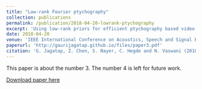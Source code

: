```yaml
---
title: "Low-rank Fourier ptychography"
collection: publications
permalink: /publication/2018-04-20-lowrank-ptychography
excerpt: 'Using low-rank priors for efficient ptychography based video super-resolution.'
date: 2018-04-20
venue: 'IEEE International Conference on Acoustics, Speech and Signal Processing (ICASSP)'
paperurl: 'http://gaurijagatap.github.io/files/paper3.pdf'
citation: 'G. Jagatap, Z. Chen, S. Nayer, C. Hegde and N. Vaswani (2018). &quot;Low rank Fourier Ptychography. &quot; <i>International Conference on Acoustics, Speech and Signal Processing</i>'
---
```

This paper is about the number 3. The number 4 is left for future work.

[Download paper here](http://academicpages.github.io/files/paper3.pdf)

